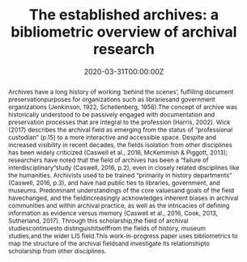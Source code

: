 ---
title: "The established archives: a bibliometric overview of archival research"
authors:
- Kendell Fitzgerald
- Grace Bourret
- Jordan Audas
- Lisa Olson
- Ana Roeschley
- Philippe Mongeon
date: '2020-03-31T00:00:00Z'

doi: 'https://doi.org/10.29173/cais1220'

# Schedule page publish date (NOT publication's date).
publishDate: '2020-03-31T00:00:00Z'

# Publication type.
# Legend: 0 = Uncategorized; 1 = Conference paper; 2 = Journal article;
# 3 = Preprint / Working Paper; 4 = Report; 5 = Book; 6 = Book section;
# 7 = Thesis; 8 = Patent
publication_types: 1

# Publication name and optional abbreviated publication name.
publication: "Proceedings of the Annual Conference of CAIS / Actes du congrès annuel de l'ACSI"
publication_short: 'CAIS 2021'

abstract: "Archives have a long history of working ‘behind the scenes’, fulfilling document preservationpurposes for organizations such as librariesand government organizations (Jenkinson, 1922, Schellenberg, 1956).The concept of archive was historically understood to be passively engaged with documentation and preservation processes that are integral to the profession (Harris, 2002). Wick (2017) describes the archival field as emerging from the status of “professional custodian” (p.15) to a more interactive and accessible space. Despite and increased visibility in recent decades, the fields isolation from other disciplines has been widely criticized (Caswell et al., 2016, McKemmish & Piggott, 2013); researchers have noted that the field of archives has been a “failure of interdisciplinary”study (Caswell, 2016, p.2), even in closely related disciplines like the humanities. Archivists used to be trained “primarily in history departments” (Caswell, 2016, p.3), and have had public ties to libraries, government, and museums. Predominant understandings of the core valuesand goals of the field havechanged, and the fieldincreasingly acknowledges inherent biases in archival communities and within archival practice, as well as the intricacies of defining information as evidence versus memory (Caswell et al., 2016, Cook, 2013, Sutherland, 2017). Through this scholarship,the field of archival studiescontinuesto distinguishitselffrom the fields of history, museum studies,and the wider LIS field.This work-in-progress paper uses bibliometrics to map the structure of the archival fieldsand investigate its relationshipto scholarship from other disciplines."

# Summary. An optional shortened abstract.
# summary: Lorem ipsum dolor sit amet, consectetur adipiscing elit. Duis posuere tellus ac convallis placerat. Proin tincidunt magna sed ex sollicitudin condimentum.

tags:
  - Source Themes
featured: false

# links:
#  - name: Publisher version
#    url: https://journals.library.ualberta.ca/ojs.cais-acsi.ca/index.php/cais-asci/article/view/1220/1056
url_pdf: 'publication/2021-fitzgerald-archives/fitzgerald-2021-archives.pdf'

url_code: ''
url_dataset: ''
url_poster: ''
url_project: ''
url_slides: ''
url_source: ''
url_video: ''

# Featured image
# To use, add an image named `featured.jpg/png` to your page's folder.
image:
  caption: 'Image credit: [**Unsplash**](https://unsplash.com/photos/s9CC2SKySJM)'
focal_point: ''
preview_only: false

# Associated Projects (optional)
#   Associate this publication with one or more of your projects.
#   Simply enter your project's folder or file name without extension.
#   E.g. `internal-project` references `content/project/internal-project/index.md`.
#   Otherwise, set `projects: []`.
projects:
  - publication

# Slides (optional).
#   Associate this publication with Markdown slides.
#   Simply enter your slide deck's filename without extension
#   E.g. `slides: "example"` references `content/slides/example/index.md`.
#   Otherwise, set `slides: ""`.
slides:
---